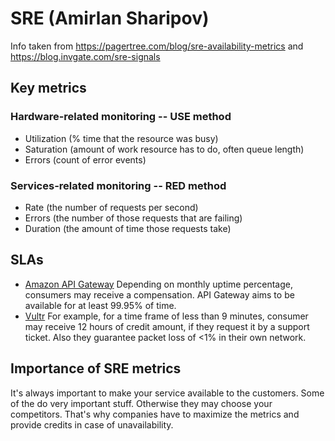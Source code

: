 # SRE (Amirlan Sharipov)
Info taken from https://pagertree.com/blog/sre-availability-metrics and https://blog.invgate.com/sre-signals

## Key metrics

### Hardware-related monitoring -- USE method
- Utilization (% time that the resource was busy)
- Saturation (amount of work resource has to do, often queue length)
- Errors (count of error events)

### Services-related monitoring -- RED method
- Rate (the number of requests per second)
- Errors (the number of those requests that are failing)
- Duration (the amount of time those requests take)

## SLAs
- [Amazon API Gateway](https://aws.amazon.com/api-gateway/sla/?did=sla_card) Depending on monthly uptime percentage, consumers may receive a compensation. API Gateway aims to be available for at least 99.95% of time.
- [Vultr](https://www.vultr.com/legal/sla/) For example, for a time frame of less than 9 minutes, consumer may receive 12 hours of credit amount, if they request it by a support ticket. Also they guarantee packet loss of <1% in their own network.

## Importance of SRE metrics
It's always important to make your service available to the customers. Some of the do very important stuff. Otherwise they may choose your competitors. That's why companies have to maximize the metrics and provide credits in case of unavailability.
